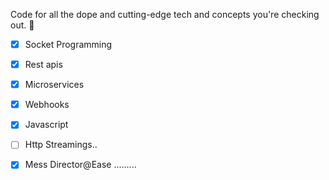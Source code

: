 Code for all the dope and cutting-edge tech and concepts you're checking out. 🚀
- [X] Socket Programming
- [X] Rest apis
- [X] Microservices
- [X] Webhooks
- [X] Javascript 
- [ ] Http Streamings..
- [X] Mess Director@Ease .........

